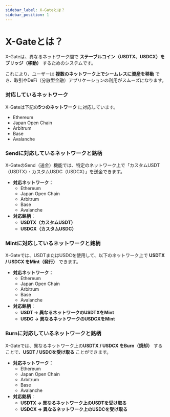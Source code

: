 ```yaml
---
sidebar_label: X-Gateとは？
sidebar_position: 1
---
```


# X-Gateとは？

X-Gateは、異なるネットワーク間で **ステーブルコイン（USDTX、USDCX）をブリッジ（移動）** するためのシステムです。

これにより、ユーザーは **複数のネットワーク上でシームレスに資産を移動** でき、取引やDeFi（分散型金融）アプリケーションの利用がスムーズになります。

### **対応しているネットワーク**

X-Gateは下記の**5つのネットワーク** に対応しています。

- Ethereum
- Japan Open Chain
- Arbitrum
- Base
- Avalanche

### **Sendに対応しているネットワークと銘柄**

X-GateのSend（送金）機能では、特定のネットワーク上で「カスタムUSDT（USDTX）・カスタムUSDC（USDCX）」を送金できます。

- **対応ネットワーク：**
    - Ethereum
    - Japan Open Chain
    - Arbitrum
    - Base
    - Avalanche
- **対応銘柄**：
    - **USDTX（カスタムUSDT）**
    - **USDCX（カスタムUSDC）**

### **Mintに対応しているネットワークと銘柄**

X-Gateでは、USDTまたはUSDCを使用して、以下のネットワーク上で **USDTX / USDCX をMint（発行）** できます。

- **対応ネットワーク：**
    - Ethereum
    - Japan Open Chain
    - Arbitrum
    - Base
    - Avalanche
- **対応銘柄**：
    - **USDT → 異なるネットワークのUSDTXをMint**
    - **USDC → 異なるネットワークのUSDCXをMint**

### **Burnに対応しているネットワークと銘柄**

X-Gateでは、異なるネットワーク上の**USDTX / USDCX をBurn（焼却）** することで、**USDT / USDCを受け取る** ことができます。

- **対応ネットワーク：**
    - Ethereum
    - Japan Open Chain
    - Arbitrum
    - Base
    - Avalanche
- **対応銘柄**：
    - **USDTX → 異なるネットワーク上のUSDTを受け取る**
    - **USDCX → 異なるネットワーク上のUSDCを受け取る**